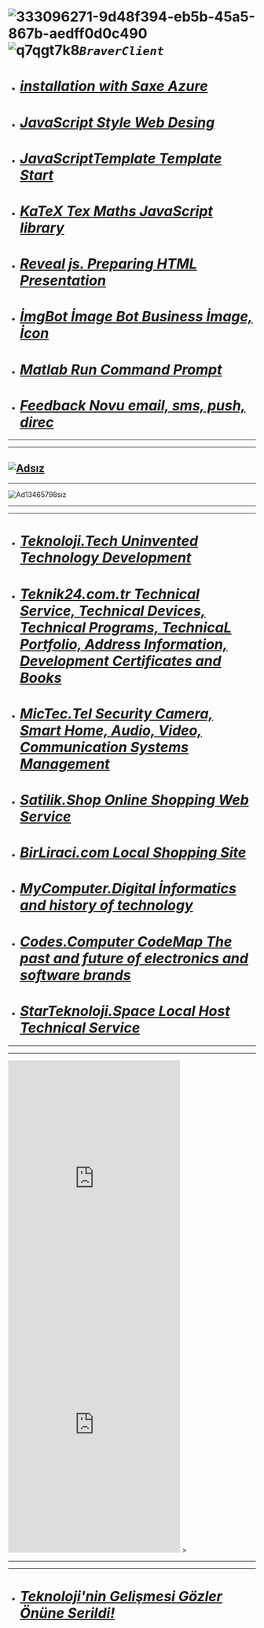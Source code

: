 #  ![333096271-9d48f394-eb5b-45a5-867b-aedff0d0c490](https://github.com/BraverClient/HelloWorld/assets/93947784/f9ab041a-8917-4ff6-8b3e-fca7c08d6f16)![q7qgt7k8](https://github.com/user-attachments/assets/fcd1b23e-ecb4-474e-8c35-4285f1b6f7f5)***`BraverClient`***

- # ***[installation with Saxe Azure](https://braverclient.github.io/SaxeAzure/)***
- # ***[JavaScript Style Web Desing](https://braverclient.github.io/standard-16.0.4/)***
- # ***[JavaScriptTemplate Template Start](https://braverclient.github.io/JavaScript/)***
- # ***[KaTeX Tex Maths JavaScript library](https://braverclient.github.io/KaTeX/)***
- # ***[Reveal js. Preparing HTML Presentation](https://braverclient.github.io/reveal.js/)***
- # ***[İmgBot İmage Bot Business İmage, İcon](https://braverclient.github.io/imgBot/)***
- # ***[Matlab Run Command Prompt](https://braverclient.github.io/run-command/)***
- # ***[Feedback Novu  email, sms, push, direc](https://braverclient.github.io/novu/)***
-------------------------------------------------------------------------------------------------------------------------------------------------------------------------
----------
[![Adsız](https://github.com/user-attachments/assets/98b5bc0a-c5ae-403c-8f48-b9b72bb623d1)](https://starteknoloji.space)
-------------------------------------------------------------------------------------------------------------------------------------------------------------------------
----------
![Ad13465798sız](https://github.com/user-attachments/assets/147ef38f-971d-484a-8316-ad71550715bc)

-------------------------------------------------------------------------------------------------------------------------------------------------------------------------
----------
- # ***[Teknoloji.Tech Uninvented Technology Development](https://teknoloji.tech)***
- # ***[Teknik24.com.tr Technical Service, Technical Devices, Technical Programs, TechnicaL Portfolio, Address Information, Development Certificates and Books](http://teknik24.com.tr)***
- # ***[MicTec.Tel Security Camera, Smart Home, Audio, Video, Communication Systems Management](https://mictec.tel)***
- # ***[Satilik.Shop Online Shopping Web Service](https://satilik.shop)***
- # ***[BirLiraci.com Local Shopping Site](https://birliraci.com)***
- # ***[MyComputer.Digital İnformatics and history of technology](https://mycomputer.digital/Fast-pages/)***
- # ***[Codes.Computer CodeMap The past and future of electronics and software brands](https://braverclient.github.io/Kod-Dosyalari/)***
- # ***[StarTeknoloji.Space Local Host Technical Service](https://v07n095z-4000.euw.devtunnels.ms)***
-------------------------------------------------------------------------------------------------------------------------------------------------------------------------
----------

>
<iframe src="https://discord.com/widget?id=1007605187197800530&theme=dark" width="350" height="500" allowtransparency="true" frameborder="0" sandbox="allow-popups allow-popups-to-escape-sandbox allow-same-origin allow-scripts"></iframe>
<iframe src="https://discord.com/widget?id=1124268216408096914&theme=dark" width="350" height="500" allowtransparency="true" frameborder="0" sandbox="allow-popups allow-popups-to-escape-sandbox allow-same-origin allow-scripts"></iframe> 
>

-------------------------------------------------------------------------------------------------------------------------------------------------------------------------
----------

- # ***[Teknoloji'nin Gelişmesi Gözler Önüne Serildi!](https://braverclient.com/starteknoloji/)***

